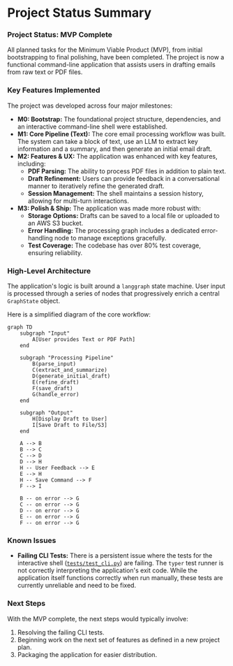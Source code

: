 # Project Status Summary

### Project Status: MVP Complete

All planned tasks for the Minimum Viable Product (MVP), from initial bootstrapping to final polishing, have been completed. The project is now a functional command-line application that assists users in drafting emails from raw text or PDF files.

### Key Features Implemented

The project was developed across four major milestones:

*   **M0: Bootstrap:** The foundational project structure, dependencies, and an interactive command-line shell were established.
*   **M1: Core Pipeline (Text):** The core email processing workflow was built. The system can take a block of text, use an LLM to extract key information and a summary, and then generate an initial email draft.
*   **M2: Features & UX:** The application was enhanced with key features, including:
    *   **PDF Parsing:** The ability to process PDF files in addition to plain text.
    *   **Draft Refinement:** Users can provide feedback in a conversational manner to iteratively refine the generated draft.
    *   **Session Management:** The shell maintains a session history, allowing for multi-turn interactions.
*   **M3: Polish & Ship:** The application was made more robust with:
    *   **Storage Options:** Drafts can be saved to a local file or uploaded to an AWS S3 bucket.
    *   **Error Handling:** The processing graph includes a dedicated error-handling node to manage exceptions gracefully.
    *   **Test Coverage:** The codebase has over 80% test coverage, ensuring reliability.

### High-Level Architecture

The application's logic is built around a `langgraph` state machine. User input is processed through a series of nodes that progressively enrich a central `GraphState` object.

Here is a simplified diagram of the core workflow:

```mermaid
graph TD
    subgraph "Input"
        A[User provides Text or PDF Path]
    end

    subgraph "Processing Pipeline"
        B(parse_input)
        C(extract_and_summarize)
        D(generate_initial_draft)
        E(refine_draft)
        F(save_draft)
        G(handle_error)
    end

    subgraph "Output"
        H[Display Draft to User]
        I[Save Draft to File/S3]
    end

    A --> B
    B --> C
    C --> D
    D --> H
    H -- User Feedback --> E
    E --> H
    H -- Save Command --> F
    F --> I

    B -- on error --> G
    C -- on error --> G
    D -- on error --> G
    E -- on error --> G
    F -- on error --> G
```

### Known Issues

*   **Failing CLI Tests:** There is a persistent issue where the tests for the interactive shell ([`tests/test_cli.py`](tests/test_cli.py)) are failing. The `typer` test runner is not correctly interpreting the application's exit code. While the application itself functions correctly when run manually, these tests are currently unreliable and need to be fixed.

### Next Steps

With the MVP complete, the next steps would typically involve:
1.  Resolving the failing CLI tests.
2.  Beginning work on the next set of features as defined in a new project plan.
3.  Packaging the application for easier distribution.